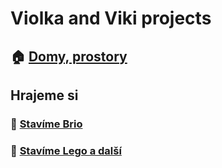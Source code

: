 # Violka and Viki projects

## 🏠 [Domy, prostory](./arch/README.md)

## Hrajeme si

### 🚂 [Stavíme Brio](./brio/README.md)

### 🧱 [Stavíme Lego a další](./brick/README.md)



